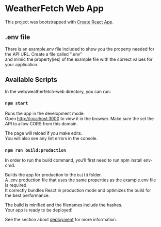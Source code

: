 # WeatherFetch Web App

This project was bootstrapped with [Create React App](https://github.com/facebook/create-react-app).

## .env file
There is an example.env file included to show you the property needed for the API URL. Create a file called ".env"\
and mimic the property(ies) of the example file with the correct values for your application.

## Available Scripts

In the web/weatherfetch-web directory, you can run:

### `npm start`

Runs the app in the development mode.\
Open [http://localhost:3000](http://localhost:3000) to view it in the browser. Make sure the set the API to allow CORS from this domain.

The page will reload if you make edits.\
You will also see any lint errors in the console.

### `npm run build:production`

In order to run the build command, you'll first need to run npm install env-cmd.

Builds the app for production to the `build` folder.\
A .env.production file that uses the same properties as the example.env file is required.\
It correctly bundles React in production mode and optimizes the build for the best performance.

The build is minified and the filenames include the hashes.\
Your app is ready to be deployed!

See the section about [deployment](https://facebook.github.io/create-react-app/docs/deployment) for more information.
